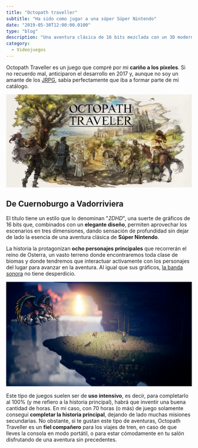 ```yaml
---
title: "Octopath traveller"
subtitle: "Ha sido como jugar a una súper Súper Nintendo"
date: "2019-05-30T12:00:00.0100"
type: "blog"
description: "Una aventura clásica de 16 bits mezclada con un 3D moderno. Octopath Traveller nos permite jugar a una súper Super Nintendo"
category:
  - Videojuegos
---
```


Octopath Traveller es un juego que compré por mi **cariño a los píxeles**. Si no recuerdo mal, anticiparon el desarrollo en 2017 y, aunque no soy un amante de los [JRPG](https://es.wikipedia.org/wiki/Videojuego_de_rol#Historia), sabía perfectamente que iba a formar parte de mi catálogo.

![Octopath traveveller](/../../content/images/posts/octopath-traveller-1.jpg)

## De Cuernoburgo a Vadorriviera

El título tiene un estilo que lo denominan "_2DHD_", una suerte de gráficos de 16 bits que, combinados con un **elegante diseño**, permiten aprovechar los escenarios en tres dimensiones, dando sensación de profundidad sin dejar de lado la esencia de una aventura clásica de **Súper Nintendo**.

La historia la protagonizan **ocho personajes principales** que recorrerán el reino de Osterra, un vasto terreno donde encontraremos toda clase de biomas y donde tendremos que interactuar activamente con los personajes del lugar para avanzar en la aventura. Al igual que sus gráficos, [la banda sonora](https://soundcloud.com/user-889587397/14-octopath-traveler-ost-the-sunlands) no tiene desperdicio.

![Octopath traveveller](/../../content/images/posts/octopath-traveller-2.jpg)

Este tipo de juegos suelen ser de **uso intensivo**, es decir, para completarlo al 100% (y me refiero a la historia principal), habrá que inventir una buena cantidad de horas. En mi caso, con 70 horas (o más) de juego solamente conseguí **completar la historia principal**, dejando de lado muchas misiones secundarias. No obstante, si te gustan este tipo de aventuras, Octopath Traveller es un **fiel compañero** para los viajes de tren, en caso de que lleves la consola en modo portátil, o para estar cómodamente en tu salón disfrutando de una aventura sin precedentes.
